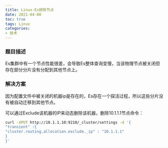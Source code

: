 ```yaml
---
title: Linux-Es排除节点
date: 2021-04-08
toc: true
tags: Linux
categories: 
- 技术
---
```


### 题目描述

Es集群中有一个节点性能很差，会导致Es整体查询变慢，当该物理节点被关闭但存在部分分片没有分配到其他节点上。

### 解决方案

因为配置文件中被关闭的机器ip是存在的，Es存在一个探活过程，所以这些分片没有被自动迁移到其他节点。

可以通过Exclude该机器的IP来动态删除该机器，删除10.1.1.1节点命令：

```bash
curl -XPUT http://10.1.1.10:9210/_cluster/settings -d '{
"transient" :{
"cluster.routing.allocation.exclude._ip" : "10.1.1.1"
}
}'
```

